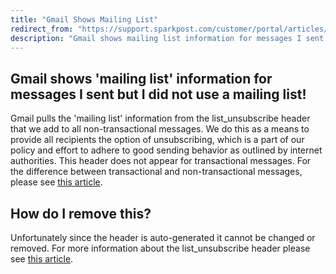 ```yaml
---
title: "Gmail Shows Mailing List"
redirect_from: "https://support.sparkpost.com/customer/portal/articles/2588293-gmail-shows-mailing-list"
description: "Gmail shows mailing list information for messages I sent but I did not use a mailing list Gmail pulls the mailing list information from the list unsubscribe header that we add to all non transactional messages We do this as a means to provide all recipients the option of unsubscribing..."
---
```


## Gmail shows 'mailing list' information for messages I sent but I did not use a mailing list!

Gmail pulls the 'mailing list' information from the list_unsubscribe header that we add to all non-transactional messages. We do this as a means to provide all recipients the option of unsubscribing, which is a part of our policy and effort to adhere to good sending behavior as outlined by internet authorities. This header does not appear for transactional messages. For the difference between transactional and non-transactional messages, please see [this article](https://www.sparkpost.com/blog/commercial-transactional-emails-infographic/).

## How do I remove this? 

Unfortunately since the header is auto-generated it cannot be changed or removed. For more information about the list_unsubscribe header please see [this article](https://support.sparkpost.com/customer/en/portal/articles/2458291-removing-unsubscribe-from-transactional-messages).